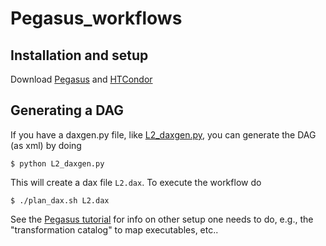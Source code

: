# Pegasus_workflows

## Installation and setup
Download [Pegasus](https://pegasus.isi.edu/) and [HTCondor](https://research.cs.wisc.edu/htcondor/)

## Generating a DAG
If you have a daxgen.py file, like [L2_daxgen.py](https://github.com/LSSTDESC/Pegasus_workflows/blob/master/L2_daxgen.py),
you can generate the DAG (as xml) by doing
```
$ python L2_daxgen.py
```
This will create a dax file `L2.dax`.  To execute the workflow do
```
$ ./plan_dax.sh L2.dax
```
See the [Pegasus tutorial](https://pegasus.isi.edu/documentation/tutorial.php) for info on other setup one needs to do, e.g.,
the "transformation catalog" to map executables, etc..
